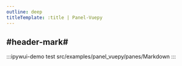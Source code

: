 ```yaml
---
outline: deep
titleTemplate: :title | Panel-Vuepy
---
```


## #header-mark#
:::ipywui-demo test
src/examples/panel_vuepy/panes/Markdown
::: 